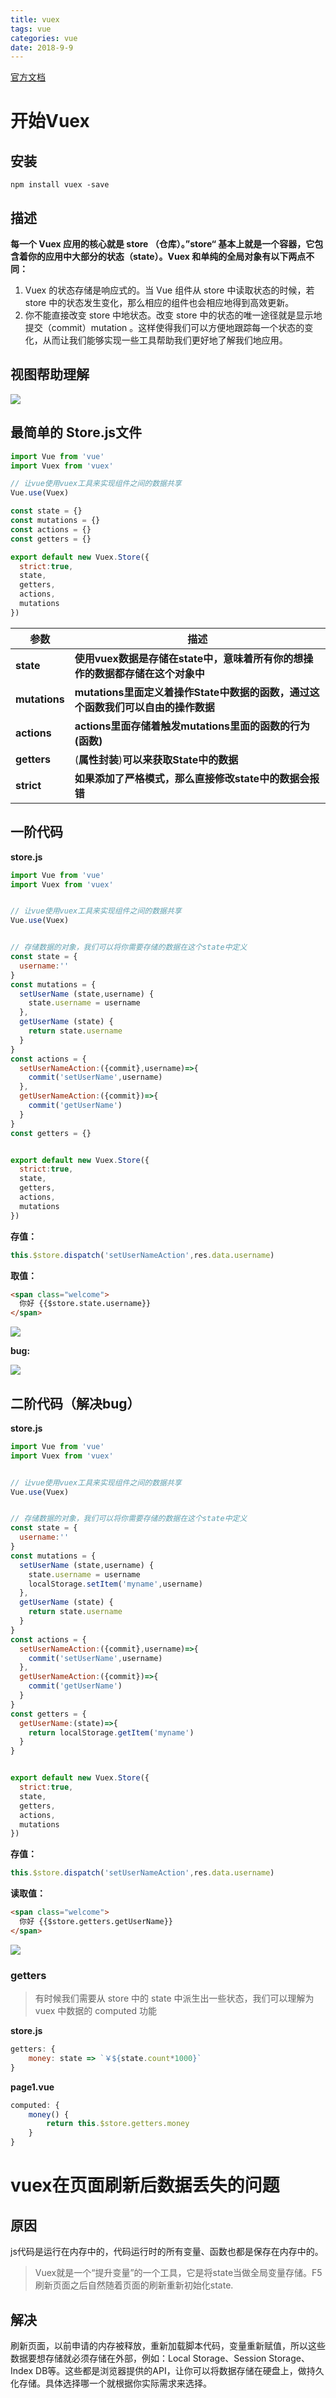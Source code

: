 ```yaml
---
title: vuex
tags: vue
categories: vue
date: 2018-9-9
---
```


[官方文档](https://vuex.vuejs.org/zh/guide/)

# 开始Vuex

## 安装

```node
npm install vuex -save
```

## 描述

**每一个 Vuex 应用的核心就是 store （仓库）。”store“ 基本上就是一个容器，它包含着你的应用中大部分的状态（state）。Vuex 和单纯的全局对象有以下两点不同：**

1. Vuex 的状态存储是响应式的。当 Vue 组件从 store 中读取状态的时候，若 store 中的状态发生变化，那么相应的组件也会相应地得到高效更新。
2. 你不能直接改变 store 中地状态。改变 store 中的状态的唯一途径就是显示地提交（commit）mutation 。这样使得我们可以方便地跟踪每一个状态的变化，从而让我们能够实现一些工具帮助我们更好地了解我们地应用。

## 视图帮助理解

![](/mdImg/vuex.png)

<!--more-->

## 最简单的 Store.js文件

```js
import Vue from 'vue'
import Vuex from 'vuex'

// 让vue使用vuex工具来实现组件之间的数据共享
Vue.use(Vuex)

const state = {}
const mutations = {}
const actions = {}
const getters = {}

export default new Vuex.Store({
  strict:true,
  state,
  getters,
  actions,
  mutations
})
```

| 参数            | 描述                                       |
| ------------- | ---------------------------------------- |
| **state**     | **使用vuex数据是存储在state中，意味着所有你的想操作的数据都存储在这个对象中** |
| **mutations** | **mutations里面定义着操作State中数据的函数，通过这个函数我们可以自由的操作数据** |
| **actions**   | **actions里面存储着触发mutations里面的函数的行为(函数)**  |
| **getters**   | (**属性封装**)**可以来获取State中的数据**             |
| **strict**    | **如果添加了严格模式，那么直接修改state中的数据会报错**         |

## 一阶代码

**store.js**

```js
import Vue from 'vue'
import Vuex from 'vuex'


// 让vue使用vuex工具来实现组件之间的数据共享
Vue.use(Vuex)


// 存储数据的对象，我们可以将你需要存储的数据在这个state中定义
const state = {
  username:''
}
const mutations = {
  setUserName (state,username) {
    state.username = username
  },
  getUserName (state) {
    return state.username
  }
}
const actions = {
  setUserNameAction:({commit},username)=>{
    commit('setUserName',username)
  },
  getUserNameAction:({commit})=>{
    commit('getUserName')
  }
}
const getters = {}


export default new Vuex.Store({
  strict:true,
  state,
  getters,
  actions,
  mutations
})
```

**存值：**

```js
this.$store.dispatch('setUserNameAction',res.data.username)
```

**取值：**

```html
<span class="welcome">
  你好 {{$store.state.username}}
</span>
```

![](/mdImg/vuex1.png)

**bug:**

![](/mdImg/vuex2.png)

## 二阶代码（解决bug）

**store.js**

```js
import Vue from 'vue'
import Vuex from 'vuex'


// 让vue使用vuex工具来实现组件之间的数据共享
Vue.use(Vuex)


// 存储数据的对象，我们可以将你需要存储的数据在这个state中定义
const state = {
  username:''
}
const mutations = {
  setUserName (state,username) {
    state.username = username
    localStorage.setItem('myname',username)
  },
  getUserName (state) {
    return state.username
  }
}
const actions = {
  setUserNameAction:({commit},username)=>{
    commit('setUserName',username)
  },
  getUserNameAction:({commit})=>{
    commit('getUserName')
  }
}
const getters = {
  getUserName:(state)=>{
    return localStorage.getItem('myname')
  }
}


export default new Vuex.Store({
  strict:true,
  state,
  getters,
  actions,
  mutations
})
```

**存值：**

```js
this.$store.dispatch('setUserNameAction',res.data.username)
```

**读取值：**

```html
<span class="welcome">
  你好 {{$store.getters.getUserName}}
</span>
```

![](../mdImg/vuex3.png)

### getters

> 有时候我们需要从 store 中的 state 中派生出一些状态，我们可以理解为 vuex 中数据的 computed  功能

**store.js**

```js
getters: {
    money: state => `￥${state.count*1000}`
}
```

**page1.vue**

```js
computed: {
    money() {
        return this.$store.getters.money
    }
}
```

# vuex在页面刷新后数据丢失的问题

## 原因

js代码是运行在内存中的，代码运行时的所有变量、函数也都是保存在内存中的。

> Vuex就是一个“提升变量”的一个工具，它是将state当做全局变量存储。F5刷新页面之后自然随着页面的刷新重新初始化state.

## 解决

刷新页面，以前申请的内存被释放，重新加载脚本代码，变量重新赋值，所以这些数据要想存储就必须存储在外部，例如：Local Storage、Session Storage、Index DB等。这些都是浏览器提供的API，让你可以将数据存储在硬盘上，做持久化存储。具体选择哪一个就根据你实际需求来选择。